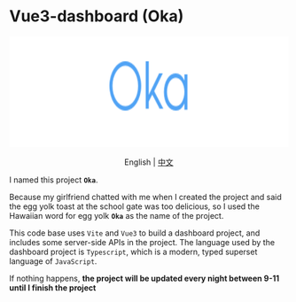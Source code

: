 # Vue3-dashboard (Oka)

<center>
  <img src="https://github.com/wingsico/vue3-dashboard/blob/main/docs/assets/oka-logo.png?raw=true" alt="oka" height="200" />

  <p>English | <a href="https://github.com/wingsico/vue3-dashboard/tree/main/docs/README-zh.md" alt="中文">中文</a>
</center>

I named this project **`Oka`**.

Because my girlfriend chatted with me when I created the project and said the egg yolk toast at the school gate was too delicious, so I used the Hawaiian word for egg yolk **`Oka`** as the name of the project.



This code base uses `Vite` and `Vue3` to build a dashboard project, and includes some server-side APIs in the project. The language used by the dashboard project is `Typescript`, which is a modern, typed superset language of `JavaScript`.

If nothing happens, **the project will be updated every night between 9-11 until I finish the project**